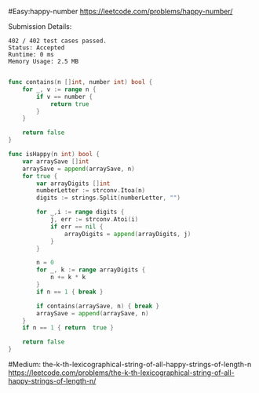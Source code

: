 #Easy:happy-number
https://leetcode.com/problems/happy-number/

Submission Details:
```
402 / 402 test cases passed.
Status: Accepted
Runtime: 0 ms
Memory Usage: 2.5 MB
```
```Go

func contains(n []int, number int) bool {
	for _, v := range n {
		if v == number {
			return true
		}
	}

	return false
}

func isHappy(n int) bool {
	var arraySave []int
	arraySave = append(arraySave, n)
	for true {
		var arrayDigits []int
		numberLetter := strconv.Itoa(n)
		digits := strings.Split(numberLetter, "")

		for _,i := range digits {
			j, err := strconv.Atoi(i)
			if err == nil {
				arrayDigits = append(arrayDigits, j)
			}
		}

		n = 0
		for _, k := range arrayDigits {
			n += k * k
		}
		if n == 1 { break }

		if contains(arraySave, n) { break }
		arraySave = append(arraySave, n)
	}
	if n == 1 { return  true }

	return false
}
```
#Medium: the-k-th-lexicographical-string-of-all-happy-strings-of-length-n
https://leetcode.com/problems/the-k-th-lexicographical-string-of-all-happy-strings-of-length-n/
